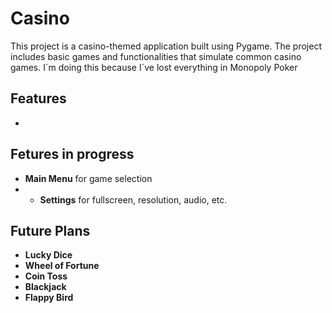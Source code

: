 # Casino
This project is a casino-themed application built using Pygame. The project includes basic games and functionalities that simulate common casino games.
I´m doing this because I´ve lost everything in Monopoly Poker

## Features
- 
    
## Fetures in progress
- **Main Menu** for game selection
- - **Settings** for fullscreen, resolution, audio, etc.

## Future Plans
- **Lucky Dice**
- **Wheel of Fortune**
- **Coin Toss**
- **Blackjack**
- **Flappy Bird**
